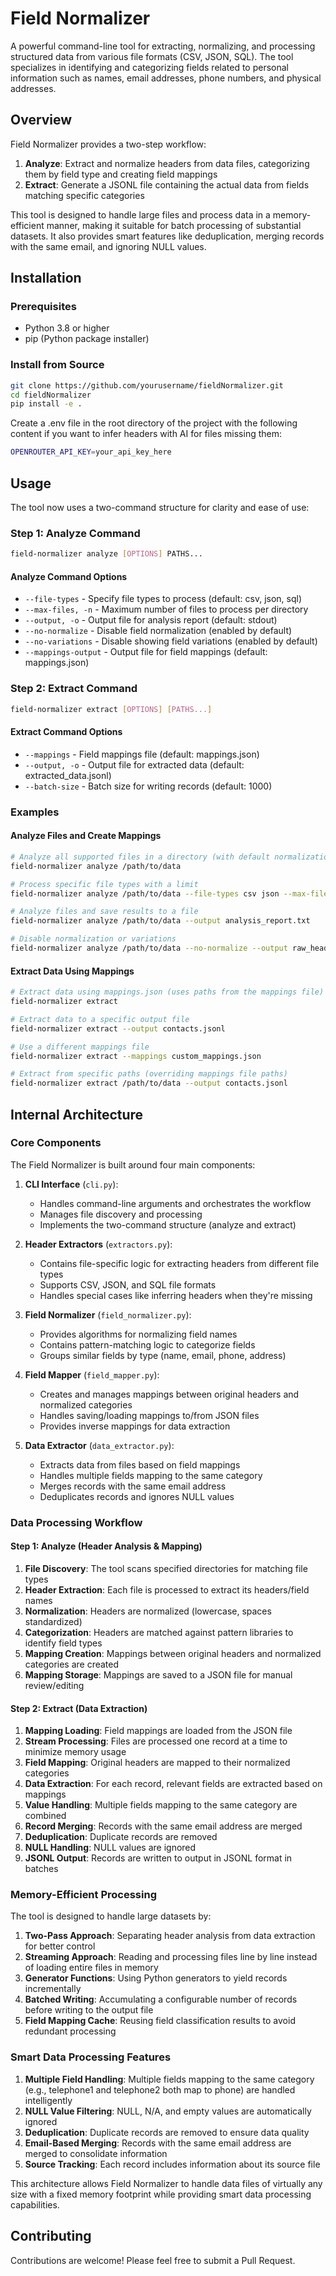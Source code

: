 # Field Normalizer

A powerful command-line tool for extracting, normalizing, and processing structured data from various file formats (CSV, JSON, SQL). The tool specializes in identifying and categorizing fields related to personal information such as names, email addresses, phone numbers, and physical addresses.

## Overview

Field Normalizer provides a two-step workflow:
1. **Analyze**: Extract and normalize headers from data files, categorizing them by field type and creating field mappings
2. **Extract**: Generate a JSONL file containing the actual data from fields matching specific categories

This tool is designed to handle large files and process data in a memory-efficient manner, making it suitable for batch processing of substantial datasets. It also provides smart features like deduplication, merging records with the same email, and ignoring NULL values.

## Installation

### Prerequisites
- Python 3.8 or higher
- pip (Python package installer)

### Install from Source
```bash
git clone https://github.com/yourusername/fieldNormalizer.git
cd fieldNormalizer
pip install -e .
```

Create a .env file in the root directory of the project with the following content if you want to infer headers with AI for files missing them:

```bash
OPENROUTER_API_KEY=your_api_key_here
```

## Usage

The tool now uses a two-command structure for clarity and ease of use:

### Step 1: Analyze Command
```bash
field-normalizer analyze [OPTIONS] PATHS...
```

#### Analyze Command Options
- `--file-types` - Specify file types to process (default: csv, json, sql)
- `--max-files, -n` - Maximum number of files to process per directory
- `--output, -o` - Output file for analysis report (default: stdout)
- `--no-normalize` - Disable field normalization (enabled by default)
- `--no-variations` - Disable showing field variations (enabled by default)
- `--mappings-output` - Output file for field mappings (default: mappings.json)

### Step 2: Extract Command
```bash
field-normalizer extract [OPTIONS] [PATHS...]
```

#### Extract Command Options
- `--mappings` - Field mappings file (default: mappings.json)
- `--output, -o` - Output file for extracted data (default: extracted_data.jsonl)
- `--batch-size` - Batch size for writing records (default: 1000)

### Examples

#### Analyze Files and Create Mappings
```bash
# Analyze all supported files in a directory (with default normalization)
field-normalizer analyze /path/to/data

# Process specific file types with a limit
field-normalizer analyze /path/to/data --file-types csv json --max-files 50

# Analyze files and save results to a file
field-normalizer analyze /path/to/data --output analysis_report.txt

# Disable normalization or variations
field-normalizer analyze /path/to/data --no-normalize --output raw_headers.txt
```

#### Extract Data Using Mappings
```bash
# Extract data using mappings.json (uses paths from the mappings file)
field-normalizer extract

# Extract data to a specific output file
field-normalizer extract --output contacts.jsonl

# Use a different mappings file
field-normalizer extract --mappings custom_mappings.json

# Extract from specific paths (overriding mappings file paths)
field-normalizer extract /path/to/data --output contacts.jsonl
```

## Internal Architecture

### Core Components

The Field Normalizer is built around four main components:

1. **CLI Interface** (`cli.py`): 
   - Handles command-line arguments and orchestrates the workflow
   - Manages file discovery and processing
   - Implements the two-command structure (analyze and extract)

2. **Header Extractors** (`extractors.py`):
   - Contains file-specific logic for extracting headers from different file types
   - Supports CSV, JSON, and SQL file formats
   - Handles special cases like inferring headers when they're missing

3. **Field Normalizer** (`field_normalizer.py`):
   - Provides algorithms for normalizing field names
   - Contains pattern-matching logic to categorize fields
   - Groups similar fields by type (name, email, phone, address)

4. **Field Mapper** (`field_mapper.py`):
   - Creates and manages mappings between original headers and normalized categories
   - Handles saving/loading mappings to/from JSON files
   - Provides inverse mappings for data extraction

5. **Data Extractor** (`data_extractor.py`):
   - Extracts data from files based on field mappings
   - Handles multiple fields mapping to the same category
   - Merges records with the same email address
   - Deduplicates records and ignores NULL values

### Data Processing Workflow

#### Step 1: Analyze (Header Analysis & Mapping)
1. **File Discovery**: The tool scans specified directories for matching file types
2. **Header Extraction**: Each file is processed to extract its headers/field names
3. **Normalization**: Headers are normalized (lowercase, spaces standardized)
4. **Categorization**: Headers are matched against pattern libraries to identify field types
5. **Mapping Creation**: Mappings between original headers and normalized categories are created
6. **Mapping Storage**: Mappings are saved to a JSON file for manual review/editing

#### Step 2: Extract (Data Extraction)
1. **Mapping Loading**: Field mappings are loaded from the JSON file
2. **Stream Processing**: Files are processed one record at a time to minimize memory usage
3. **Field Mapping**: Original headers are mapped to their normalized categories
4. **Data Extraction**: For each record, relevant fields are extracted based on mappings
5. **Value Handling**: Multiple fields mapping to the same category are combined
6. **Record Merging**: Records with the same email address are merged
7. **Deduplication**: Duplicate records are removed
8. **NULL Handling**: NULL values are ignored
9. **JSONL Output**: Records are written to output in JSONL format in batches

### Memory-Efficient Processing

The tool is designed to handle large datasets by:

1. **Two-Pass Approach**: Separating header analysis from data extraction for better control
2. **Streaming Approach**: Reading and processing files line by line instead of loading entire files in memory
3. **Generator Functions**: Using Python generators to yield records incrementally
4. **Batched Writing**: Accumulating a configurable number of records before writing to the output file
5. **Field Mapping Cache**: Reusing field classification results to avoid redundant processing

### Smart Data Processing Features

1. **Multiple Field Handling**: Multiple fields mapping to the same category (e.g., telephone1 and telephone2 both map to phone) are handled intelligently
2. **NULL Value Filtering**: NULL, N/A, and empty values are automatically ignored
3. **Deduplication**: Duplicate records are removed to ensure data quality
4. **Email-Based Merging**: Records with the same email address are merged to consolidate information
5. **Source Tracking**: Each record includes information about its source file

This architecture allows Field Normalizer to handle data files of virtually any size with a fixed memory footprint while providing smart data processing capabilities.

## Contributing

Contributions are welcome! Please feel free to submit a Pull Request.